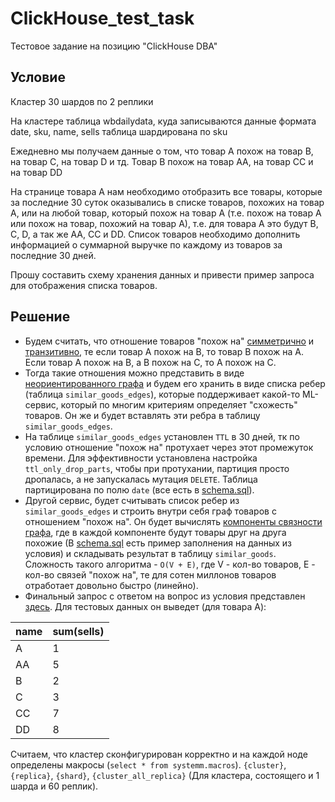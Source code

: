 # ClickHouse_test_task
Тестовое задание на позицию "ClickHouse DBA"
## Условие
Кластер 30 шардов по 2 реплики

На кластере таблица wbdailydata, куда записываются данные формата
date, sku, name, sells
таблица шардирована по sku

Ежедневно мы получаем данные о том, что товар A похож на товар B, на товар C, на товар D и тд. Товар B похож на товар AA, на товар CC и на товар DD

На странице товара A нам необходимо отобразить все товары, которые за последние 30 суток оказывались в списке товаров, похожих на товар A, или на любой товар, который похож на товар А (т.е. похож на товар А или похож на товар, похожий на товар А), т.е. для товара А это будут B, C, D, а так же AA, CC и DD.
Список товаров необходимо дополнить информацией о суммарной выручке по каждому из товаров за последние 30 дней.

Прошу составить схему хранения данных и привести пример запроса для отображения списка товаров.

## Решение
* Будем считать, что отношение товаров "похож на" [симметрично](https://ru.wikipedia.org/wiki/%D0%A1%D0%B8%D0%BC%D0%BC%D0%B5%D1%82%D1%80%D0%B8%D1%87%D0%BD%D0%BE%D0%B5_%D0%BE%D1%82%D0%BD%D0%BE%D1%88%D0%B5%D0%BD%D0%B8%D0%B5) и [транзитивно](https://ru.wikipedia.org/wiki/%D0%A2%D1%80%D0%B0%D0%BD%D0%B7%D0%B8%D1%82%D0%B8%D0%B2%D0%BD%D0%BE%D1%81%D1%82%D1%8C), те если товар A похож на B, то товар B похож на A. Если товар A похож на B, а B похож на C, то A похож на C.
* Тогда такие отношения можно представить в виде [неориентированного графа](http://pco.iis.nsk.su/grapp/index.php/%D0%93%D1%80%D0%B0%D1%84_(%D0%BD%D0%B5%D0%BE%D1%80%D0%B8%D0%B5%D0%BD%D1%82%D0%B8%D1%80%D0%BE%D0%B2%D0%B0%D0%BD%D0%BD%D1%8B%D0%B9_%D0%B3%D1%80%D0%B0%D1%84)) и будем его хранить в виде списка ребер (таблица `similar_goods_edges`), которые поддерживает какой-то ML-сервис, который по многим критериям определяет "схожесть" товаров. Он же и будет вставлять эти ребра в таблицу `similar_goods_edges`.
* На таблице `similar_goods_edges` установлен `TTL` в 30 дней, тк по условию отношение "похож на" протухает через этот промежуток времени. Для эффективности установлена настройка `ttl_only_drop_parts`, чтобы при протухании, партиция просто дропалась, а не запускалась мутация `DELETE`. Таблица партицирована по полю `date` (все есть в  [schema.sql](schema.sql)).
* Другой сервис, будет считывать список ребер из `similar_goods_edges` и строить внутри себя граф товаров с отношением "похож на". Он будет вычислять [компоненты связности графа](https://ru.wikipedia.org/wiki/%D0%9A%D0%BE%D0%BC%D0%BF%D0%BE%D0%BD%D0%B5%D0%BD%D1%82%D0%B0_%D1%81%D0%B2%D1%8F%D0%B7%D0%BD%D0%BE%D1%81%D1%82%D0%B8_%D0%B3%D1%80%D0%B0%D1%84%D0%B0), где в каждой компоненте будут товары друг на друга похожие (В [schema.sql](schema.sql) есть пример заполнения на данных из условия) и складывать результат в таблицу `similar_goods`. Сложность такого алгоритма - `O(V + E)`, где V - кол-во товаров, E - кол-во связей "похож на", те для сотен миллонов товаров отработает довольно быстро (линейно).
* Финальный запрос с ответом на вопрос из условия представлен [здесь](https://github.com/artem-pershin/ClickHouse_test_task/blob/main/schema.sql#L51). Для тестовых данных он выведет (для товара A):

|name  |sum(sells)  |
-------|-------------
| A    |          1 |
| AA   |          5 |
| B    |          2 |
| C    |          3 |
| CC   |          7 |
| DD   |          8 |

Считаем, что кластер сконфигурирован корректно и на каждой ноде определены макросы (`select * from systemm.macros`). `{cluster}`, `{replica}`, `{shard}`, `{cluster_all_replica}` (Для кластера, состоящего и 1 шарда и 60 реплик).
